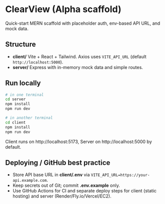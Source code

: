 # ClearView (Alpha scaffold)

Quick-start MERN scaffold with placeholder auth, env-based API URL, and mock data.

## Structure
- **client/** Vite + React + Tailwind. Axios uses `VITE_API_URL` (default `http://localhost:5000`).
- **server/** Express with in-memory mock data and simple routes.

## Run locally
```bash
# in one terminal
cd server
npm install
npm run dev

# in another terminal
cd client
npm install
npm run dev
```
Client runs on http://localhost:5173, Server on http://localhost:5000 by default.

## Deploying / GitHub best practice
- Store API base URL in **client/.env** via `VITE_API_URL=https://your-api.example.com`.
- Keep secrets out of Git; commit **.env.example** only.
- Use GitHub Actions for CI and separate deploy steps for client (static hosting) and server (Render/Fly.io/Vercel/EC2).
